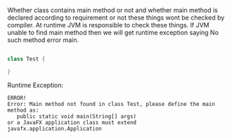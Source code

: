 Whether class contains main method or not and whether main method is declared according to requirement or not these things wont be checked by compiler. At runtime JVM is responsible to check these things. If JVM unable to find main method then we will get runtime exception saying No such method error main.


```java

class Test {

}
```

Runtime Exception:

```
ERROR!
Error: Main method not found in class Test, please define the main method as:
   public static void main(String[] args)
or a JavaFX application class must extend javafx.application.Application
```
